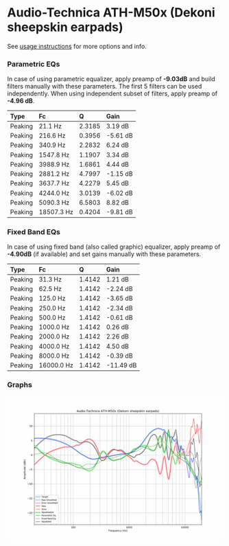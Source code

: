 # Audio-Technica ATH-M50x (Dekoni sheepskin earpads)
See [usage instructions](https://github.com/jaakkopasanen/AutoEq#usage) for more options and info.

### Parametric EQs
In case of using parametric equalizer, apply preamp of **-9.03dB** and build filters manually
with these parameters. The first 5 filters can be used independently.
When using independent subset of filters, apply preamp of **-4.96 dB**.

| Type    | Fc         |      Q | Gain     |
|:--------|:-----------|:-------|:---------|
| Peaking | 21.1 Hz    | 2.3185 | 3.19 dB  |
| Peaking | 216.6 Hz   | 0.3956 | -5.61 dB |
| Peaking | 340.9 Hz   | 2.2832 | 6.24 dB  |
| Peaking | 1547.8 Hz  | 1.1907 | 3.34 dB  |
| Peaking | 3988.9 Hz  | 1.6861 | 4.44 dB  |
| Peaking | 2881.2 Hz  | 4.7997 | -1.15 dB |
| Peaking | 3637.7 Hz  | 4.2279 | 5.45 dB  |
| Peaking | 4244.0 Hz  | 3.0139 | -6.02 dB |
| Peaking | 5090.3 Hz  | 6.5803 | 8.82 dB  |
| Peaking | 18507.3 Hz | 0.4204 | -9.81 dB |

### Fixed Band EQs
In case of using fixed band (also called graphic) equalizer, apply preamp of **-4.90dB**
(if available) and set gains manually with these parameters.

| Type    | Fc         |      Q | Gain      |
|:--------|:-----------|:-------|:----------|
| Peaking | 31.3 Hz    | 1.4142 | 1.21 dB   |
| Peaking | 62.5 Hz    | 1.4142 | -2.24 dB  |
| Peaking | 125.0 Hz   | 1.4142 | -3.65 dB  |
| Peaking | 250.0 Hz   | 1.4142 | -2.34 dB  |
| Peaking | 500.0 Hz   | 1.4142 | -0.61 dB  |
| Peaking | 1000.0 Hz  | 1.4142 | 0.26 dB   |
| Peaking | 2000.0 Hz  | 1.4142 | 2.26 dB   |
| Peaking | 4000.0 Hz  | 1.4142 | 4.50 dB   |
| Peaking | 8000.0 Hz  | 1.4142 | -0.39 dB  |
| Peaking | 16000.0 Hz | 1.4142 | -11.49 dB |

### Graphs
![](./Audio-Technica%20ATH-M50x%20(Dekoni%20sheepskin%20earpads).png)